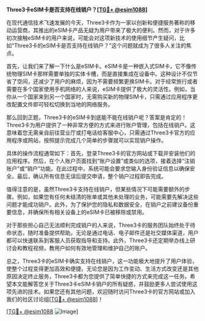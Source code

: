 **Three3卡eSIM卡是否支持在线销户？[[TG💪+ @esim1088](https://t.me/s/esim1088)]**

在现代通信技术飞速发展的今天，Three3卡作为一家以创新和便捷服务著称的移动运营商，其推出的eSIM卡产品无疑为用户带来了极大的便利。然而，对于许多初次接触eSIM卡的用户来说，可能会对这项新技术的使用细节产生疑问，比如“Three3卡的eSIM卡是否支持在线销户？”这个问题就成为了很多人关注的焦点。

首先，让我们来了解一下什么是eSIM卡。eSIM卡是一种嵌入式SIM卡，它不像传统物理SIM卡那样需要单独的实体卡槽，而是直接集成在设备中。这种设计不仅节省了空间，还减少了用户的麻烦，因为不需要频繁更换SIM卡。对于经常旅行或者需要在多个国家使用手机网络的人来说，eSIM卡提供了极大的灵活性。例如，当你从一个国家来到另一个国家时，无需购买新的物理SIM卡，只需通过应用程序更改配置文件即可轻松切换到当地的网络服务。

那么回到正题，Three3卡的eSIM卡到底能不能在线销户呢？答案是肯定的！Three3卡为用户提供了一种非常方便的方式来进行账户管理，包括在线销户。这意味着您无需亲自前往营业厅或打电话给客服中心，只需通过Three3卡官方的应用程序或网站，按照提示完成几个简单的步骤就可以实现销户操作。

具体的操作流程通常如下：首先，登录Three3卡的官方网站或下载并安装他们的应用程序。然后，在个人账户页面找到“账户设置”或类似的选项，接着选择“注销账户”或“销户”功能。在此过程中，系统可能会要求您输入身份验证信息以确保安全。最后，确认所有信息无误后提交申请，整个销户过程即告完成。

值得注意的是，虽然Three3卡支持在线销户，但某些情况下可能需要额外的步骤。例如，如果您有任何未结清的账单或其他未处理的业务，可能需要先解决这些问题才能成功销户。此外，为了保护您的隐私和数据安全，在销户之前建议备份重要信息，并确保所有相关设备上的eSIM卡已被移除或禁用。

对于那些担心自己无法顺利完成销户的人来说，Three3卡的服务团队始终处于待命状态，随时准备提供帮助。无论是通过电话、电子邮件还是社交媒体渠道，用户都可以快速联系到客服人员获取指导和支持。此外，Three3卡还定期举办线上研讨会和教程视频，教用户如何有效地管理和维护自己的账户。

总之，Three3卡的eSIM卡确实支持在线销户，这一功能极大地提升了用户体验，使整个过程变得更加高效和便捷。无论您是因为工作变动、生活方式改变还是其他原因决定终止服务，Three3卡都为您提供了简单快捷的方式来完成这一任务。希望本文能解答您关于Three3卡eSIM卡销户的所有疑惑，并鼓励更多人尝试使用这项先进的技术。如果您还有其他问题，欢迎随时访问Three3卡的官方网站或加入我们的社区讨论组[[TG💪+ @esim1088](https://t.me/s/esim1088)]！

[[TG💪+ @esim1088](https://t.me/s/esim1088) ![Image](https://i.postimg.cc/4NQfJmqS/Snipaste-2025-05-13-00-14-12.png)]